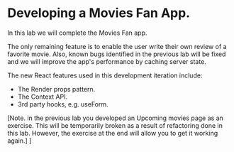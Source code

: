 # Developing a Movies Fan App.

In this lab we will complete the Movies Fan app.

The only remaining feature is to enable the user write their own review of a favorite movie. Also, known bugs identified in the previous lab will be fixed and we will improve the app's performance by caching server state.

The new React features used in this development iteration include:

- The Render props pattern.
- The Context API.
- 3rd party hooks, e.g. useForm.

[Note. in the previous lab you developed an Upcoming movies page as an exercise. This will be temporarily broken as a result of refactoring done in this lab. However, the exercise at the end will allow you to get it working again.]
 ]
